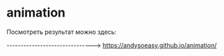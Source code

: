 # animation

Посмотреть результат можно здесь:

-------------------------------> https://andysoeasy.github.io/animation/
